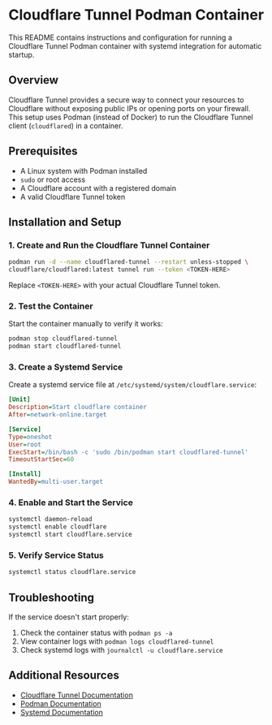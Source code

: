 # Cloudflare Tunnel Podman Container

This README contains instructions and configuration for running a Cloudflare Tunnel Podman container with systemd integration for automatic startup.

## Overview

Cloudflare Tunnel provides a secure way to connect your resources to Cloudflare without exposing public IPs or opening ports on your firewall. This setup uses Podman (instead of Docker) to run the Cloudflare Tunnel client (`cloudflared`) in a container.

## Prerequisites

- A Linux system with Podman installed
- `sudo` or root access
- A Cloudflare account with a registered domain
- A valid Cloudflare Tunnel token

## Installation and Setup

### 1. Create and Run the Cloudflare Tunnel Container

```bash
podman run -d --name cloudflared-tunnel --restart unless-stopped \
cloudflare/cloudflared:latest tunnel run --token <TOKEN-HERE>
```

Replace `<TOKEN-HERE>` with your actual Cloudflare Tunnel token.

### 2. Test the Container

Start the container manually to verify it works:

```bash
podman stop cloudflared-tunnel
podman start cloudflared-tunnel
```

### 3. Create a Systemd Service

Create a systemd service file at `/etc/systemd/system/cloudflare.service`:

```ini
[Unit]
Description=Start cloudflare container 
After=network-online.target

[Service]
Type=oneshot
User=root
ExecStart=/bin/bash -c 'sudo /bin/podman start cloudflared-tunnel'
TimeoutStartSec=60

[Install]
WantedBy=multi-user.target
```

### 4. Enable and Start the Service

```bash
systemctl daemon-reload
systemctl enable cloudflare
systemctl start cloudflare.service
```

### 5. Verify Service Status

```bash
systemctl status cloudflare.service
```

## Troubleshooting

If the service doesn't start properly:

1. Check the container status with `podman ps -a`
2. View container logs with `podman logs cloudflared-tunnel`
3. Check systemd logs with `journalctl -u cloudflare.service`

## Additional Resources

- [Cloudflare Tunnel Documentation](https://developers.cloudflare.com/cloudflare-one/connections/connect-apps/)
- [Podman Documentation](https://docs.podman.io/)
- [Systemd Documentation](https://www.freedesktop.org/wiki/Software/systemd/)
